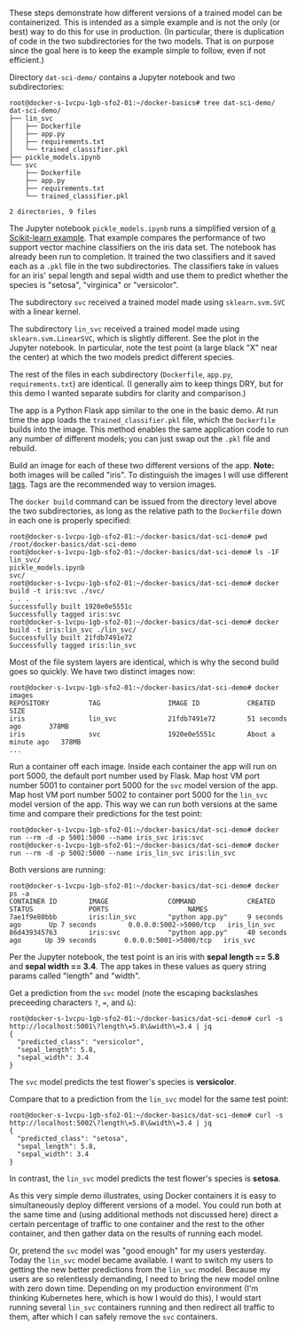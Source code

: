 These steps demonstrate how different versions of a trained model can be containerized. This is intended as a simple example and is not the only (or best) way to do this for use in production. (In particular, there is duplication of code in the two subdirectories for the two models. That is on purpose since the goal here is to keep the example simple to follow, even if not efficient.)

Directory `dat-sci-demo/` contains a Jupyter notebook and two subdirectories:
```
root@docker-s-1vcpu-1gb-sfo2-01:~/docker-basics# tree dat-sci-demo/
dat-sci-demo/
├── lin_svc
│   ├── Dockerfile
│   ├── app.py
│   ├── requirements.txt
│   └── trained_classifier.pkl
├── pickle_models.ipynb
└── svc
    ├── Dockerfile
    ├── app.py
    ├── requirements.txt
    └── trained_classifier.pkl

2 directories, 9 files
```

The Jupyter notebook `pickle_models.ipynb` runs a simplified version of [a Scikit-learn example](https://scikit-learn.org/stable/auto_examples/svm/plot_iris.html). That example compares the performance of two support vector machine classifiers on the iris data set. The notebook has already been run to completion. It trained the two classifiers and it saved each as a `.pkl` file in the two subdirectories. The classifiers take in values for an iris' sepal length and sepal width and use them to predict whether the species is "setosa", "virginica" or "versicolor".

The subdirectory `svc` received a trained model made using `sklearn.svm.SVC` with a linear kernel.

The subdirectory `lin_svc` received a trained model made using `sklearn.svm.LinearSVC`, which is slightly different. See the plot in the Jupyter notebook. In particular, note the test point (a large black "X" near the center) at which the two models predict different species.

The rest of the files in each subdirectory (`Dockerfile`, `app.py`, `requirements.txt`) are identical. (I generally aim to keep things DRY, but for this demo I wanted separate subdirs for clarity and comparison.)

The app is a Python Flask app similar to the one in the basic demo. At run time the app loads the `trained_classifier.pkl` file, which the `Dockerfile` builds into the image. This method enables the same application code to run any number of different models; you can just swap out the `.pkl` file and rebuild.

Build an image for each of these two different versions of the app. **Note:** both images will be called "iris". To distinguish the images I will use different [tags](https://docs.docker.com/glossary/?term=tag). Tags are the recommended way to version images.

The `docker build` command can be issued from the directory level above the two subdirectories, as long as the relative path to the `Dockerfile` down in each one is properly specified:
```
root@docker-s-1vcpu-1gb-sfo2-01:~/docker-basics/dat-sci-demo# pwd
/root/docker-basics/dat-sci-demo
root@docker-s-1vcpu-1gb-sfo2-01:~/docker-basics/dat-sci-demo# ls -1F
lin_svc/
pickle_models.ipynb
svc/
root@docker-s-1vcpu-1gb-sfo2-01:~/docker-basics/dat-sci-demo# docker build -t iris:svc ./svc/
. . .
Successfully built 1920e0e5551c
Successfully tagged iris:svc
root@docker-s-1vcpu-1gb-sfo2-01:~/docker-basics/dat-sci-demo# docker build -t iris:lin_svc ./lin_svc/
Successfully built 21fdb7491e72
Successfully tagged iris:lin_svc
```

Most of the file system layers are identical, which is why the second build goes so quickly. We have two distinct images now:
```
root@docker-s-1vcpu-1gb-sfo2-01:~/docker-basics/dat-sci-demo# docker images
REPOSITORY          TAG                 IMAGE ID            CREATED              SIZE
iris                lin_svc             21fdb7491e72        51 seconds ago       378MB
iris                svc                 1920e0e5551c        About a minute ago   378MB
...
```

Run a container off each image. Inside each container the app will run on port 5000, the default port number used by Flask. Map host VM port number 5001 to container port 5000 for the `svc` model version of the app. Map host VM port number 5002 to container port 5000 for the `lin_svc` model version of the app. This way we can run both versions at the same time and compare their predictions for the test point:
```
root@docker-s-1vcpu-1gb-sfo2-01:~/docker-basics/dat-sci-demo# docker run --rm -d -p 5001:5000 --name iris_svc iris:svc
root@docker-s-1vcpu-1gb-sfo2-01:~/docker-basics/dat-sci-demo# docker run --rm -d -p 5002:5000 --name iris_lin_svc iris:lin_svc
```

Both versions are running:
```
root@docker-s-1vcpu-1gb-sfo2-01:~/docker-basics/dat-sci-demo# docker ps -a
CONTAINER ID        IMAGE               COMMAND             CREATED             STATUS              PORTS                    NAMES
7ae1f9e80bbb        iris:lin_svc        "python app.py"     9 seconds ago       Up 7 seconds        0.0.0.0:5002->5000/tcp   iris_lin_svc
86d439345763        iris:svc            "python app.py"     40 seconds ago      Up 39 seconds       0.0.0.0:5001->5000/tcp   iris_svc
```

Per the Jupyter notebook, the test point is an iris with **sepal length == 5.8** and **sepal width == 3.4**. The app takes in these values as query string params called "length" and "width".

Get a prediction from the `svc` model (note the escaping backslashes preceeding characters `?`, `=`, and `&`):
```
root@docker-s-1vcpu-1gb-sfo2-01:~/docker-basics/dat-sci-demo# curl -s http://localhost:5001\?length\=5.8\&width\=3.4 | jq
{
  "predicted_class": "versicolor",
  "sepal_length": 5.8,
  "sepal_width": 3.4
}
```
The `svc` model predicts the test flower's species is **versicolor**.

Compare that to a prediction from the `lin_svc` model for the same test point:
```
root@docker-s-1vcpu-1gb-sfo2-01:~/docker-basics/dat-sci-demo# curl -s http://localhost:5002\?length\=5.8\&width\=3.4 | jq
{
  "predicted_class": "setosa",
  "sepal_length": 5.8,
  "sepal_width": 3.4
}
```
In contrast, the `lin_svc` model predicts the test flower's species is **setosa**.

As this very simple demo illustrates, using Docker containers it is easy to simultaneously deploy different versions of a model. You could run both at the same time and (using additional methods not discussed here) direct a certain percentage of traffic to one container and the rest to the other container, and then gather data on the results of running each model.

Or, pretend the `svc` model was "good enough" for my users yesterday. Today the `lin_svc` model became available. I want to switch my users to getting the new better predictions from the `lin_svc` model. Because my users are so relentlessly demanding, I need to bring the new model online with zero down time. Depending on my production environment (I'm thinking Kubernetes here, which is how I would do this), I would start running several `lin_svc` containers running and then redirect all traffic to them, after which I can safely remove the `svc` containers.
